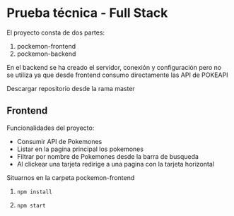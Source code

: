 # Prueba técnica - Full Stack

El proyecto consta de dos partes: 
1. pockemon-frontend
2. pockemon-backend


En el backend se ha creado el servidor, conexión y configuración pero no se utiliza ya que desde frontend consumo directamente las API de POKEAPI

Descargar repositorio desde la rama master

## Frontend

Funcionalidades del proyecto:
- Consumir API de Pokemones
- Listar en la pagina principal los pokemones
- Filtrar por nombre de Pokemones desde la barra de busqueda
- Al clickear una tarjeta redirige a una pagina con la tarjeta horizontal


Situarnos en la carpeta pockemon-frontend

1) `npm install`

2) `npm start`

